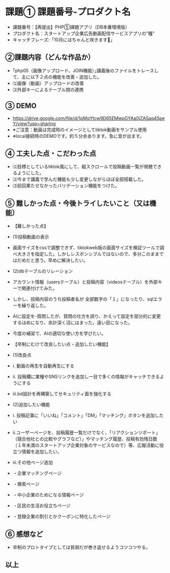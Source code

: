 # 課題① 課題番号-プロダクト名
- 課題番号：【再提出】PHP⑤課題アプリ（DB本番環境版）
- プロダクト名：スタートアップ企業広告動画配信サービスアプリの"種"
- キャッチフレーズ:「10月にはちゃんと咲きます🌸」

## ②課題内容（どんな作品か）
- ｢php05（画像アップロード、JOIN機能）｣講義後のファイルをトレースして、主に以下２点の機能を改善・追加した。
- ⑴画像（動画）アップロードの改善
- ⑵外部キーによるテーブル間の連携

## ③ DEMO
- https://drive.google.com/file/d/1pMqYtcw9D65EMiepGYAa0jZASaq45peY/view?usp=sharing
- ※ご注意：動画は完成時のイメージとしてtiktok動画をサンプル使用
- ※local接続時のDEMOです。約５分余あります。急に音が出ます。

## ④ 工夫した点・こだわった点
- ⑴目標としているtiktok風にして、縦スクロールで投稿動画一覧が視聴できるようにした。
- ⑵今まで講義で学んだ機能も少し変更しながらほぼ全部搭載した。
- ⑶前回果たせなかったバリデーション機能をつけた。

## ⑤ 難しかった点・今後トライしたいこと（又は機能）
- 【難しかった点】
- (1)投稿動画の表示
- 画面サイズをcssで調整できず、tiktokweb版の画面サイズを検証ツールで調べ大きさを指定した。しかしレスポンシブルではないので、多分このままではだめだと思う。早めに解決したい。
- (2)dbテーブルのリレーション
- アカウント情報（usersテーブル）と投稿内容（videosテーブル）を外部キーで関連付けてみた。
- しかし、投稿内容のうち投稿者名が 全部数字の「１」になったり、sqlエラーを繰り返した。
- AIに設定を-質問したが、質問の仕方を誤り、かえって設定を部分的に変更するはめになり、余計深く沼にはまった。遠い目になった。
- 今度の補習で、AIの適切な使い方を学びたい。

- 【卒制にむけて改良したい点・追加したい機能】
- (1)改良点
- i. 動画の再生を自動再生にする
- ⅱ. 投稿欄に業種やSNSリンクを追加し一目で多くの情報がキャッチできるようにする
- ⅲ.bd設計を再構築してセキュリティ面を強化する
- (2)追加したい機能
- i. 投稿記事に「いいね」「コメント」「DM」「マッチング」ボタンを追加したい
- ⅱ.ユーザーページを、投稿履歴一覧だけでなく、「リアクションリポート」（競合他社との比較やグラフなど）」やマッチング履歴、投稿有効残日数（１年未満のスタートアップ企業対象のサービスなので）等、広報活動に役立つ情報を追加したい。
- ⅲ.その他ページ追加
-   ・企業マッチングページ
-   ・検索ページ
-   ・中小企業のためになる情報ページ
-   ・区民の生活お役立ちページ
-   ・登録企業の割引とかクーポンに特化したページ

## ⑥ 感想など
- 卒制のプロトタイプとしては貧弱だが巻き返せるようコツコツやる。

## 以上
